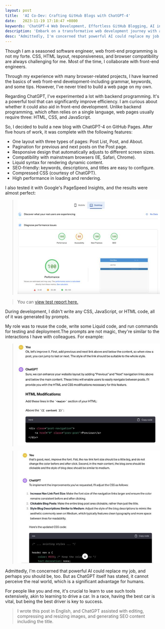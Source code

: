 ```yaml
---
layout: post
title:  'AI Co-Dev: Crafting GitHub Blogs with ChatGPT-4'
date:   2023-11-19 17:18:47 +0800
keywords: 'ChatGPT-4 Web Development, Effortless GitHub Blogging, AI in Frontend Engineering, Automating CSS with AI, HTML No-Code Solutions, Liquid Templating, Adaptive Web Design, Cross-Browser Support, Search Engine Optimization Strategies, Performance-Driven Web Design'
description: 'Embark on a transformative web development journey with a detailed account of creating a feature-rich, performance-optimized blog using ChatGPT-4 on GitHub Pages. This narrative offers insights into leveraging AI for seamless frontend development, achieving responsive design, and ensuring cross-browser compatibility, all with minimal coding. Dive into a world where AI tools not only augment development processes but also empower creators to focus on innovation and design.'
desc: "Admittedly, I'm concerned that powerful AI could replace my job, and perhaps you should be, too."
---
```


Though I am a seasoned software engineer, web front\-end programming is not my forte. CSS, HTML layout, responsiveness, and browser compatibility are always challenging for me. Most of the time, I collaborate with front-end engineers.

Through my experience with many browser\-related projects, I have learned the basics of web front\-end development\-including grammar, keywords, and some tips. However, I've never tried to build a web page on my own.

Regarding ChatGPT, I've experimented a lot with backend programming. It's a powerful tool that can significantly improve efficiency. I am curious about whether it could also aid in front\-end development. Unlike backend programming, which often relies on a single language, web pages usually require three: HTML, CSS, and JavaScript.

So, I decided to build a new blog with ChatGPT\-4 on GitHub Pages. After five hours of work, it was complete with the following features:

- One layout with three types of pages: Post List, Post, and About.
- Pagination for previous and next posts on the Post page.
- Responsive design that automatically adjusts to different screen sizes.
- Compatibility with mainstream browsers (IE, Safari, Chrome).
- Liquid syntax for rendering dynamic content.
- SEO-friendly: keywords, descriptions, and titles are easy to configure.
- Compressed CSS (courtesy of ChatGPT).
- High performance in loading and rendering.

I also tested it with Google's PageSpeed Insights, and the results were almost perfect:

> ![pagespeed-score](/assets/prompt-to-gen-blog-0_resized.jpg)

> You can [view test report here.](https://pagespeed.web.dev/analysis/https-chriswang-ai/cjm80xck4m?hl=en&form_factor=desktop)

During development, I didn't write any CSS, JavaScript, or HTML code, all of it was generated by prompts.

My role was to reuse the code, write some Liquid code, and run commands for testing and deployment.The prompts are not magic, they're similar to the interactions I have with colleagues.
For example:

> ![prompt1](/assets/prompt-to-gen-blog-1_resized.jpg)

> ![prompt2](/assets/prompt-to-gen-blog-2_resized.jpg)

Admittedly, I'm concerned that powerful AI could replace my job, and perhaps you should be, too. But as ChatGPT itself has stated, it cannot perceive the real world, which is a significant advantage for humans.

For people like you and me, it's crucial to learn to use such tools extensively, akin to learning to drive a car. In a race, having the best car is vital, but being the best driver is key to success.

> I wrote this post in English, and ChatGPT assisted with editing, compressing and resizing images, and generating SEO content including the title.